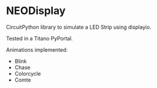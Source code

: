 # NEODisplay
CircuitPython library to simulate a LED Strip using displayio. 


Tested in a Titano PyPortal.

Animations implemented:
* Blink
* Chase
* Colorcycle
* Comte
